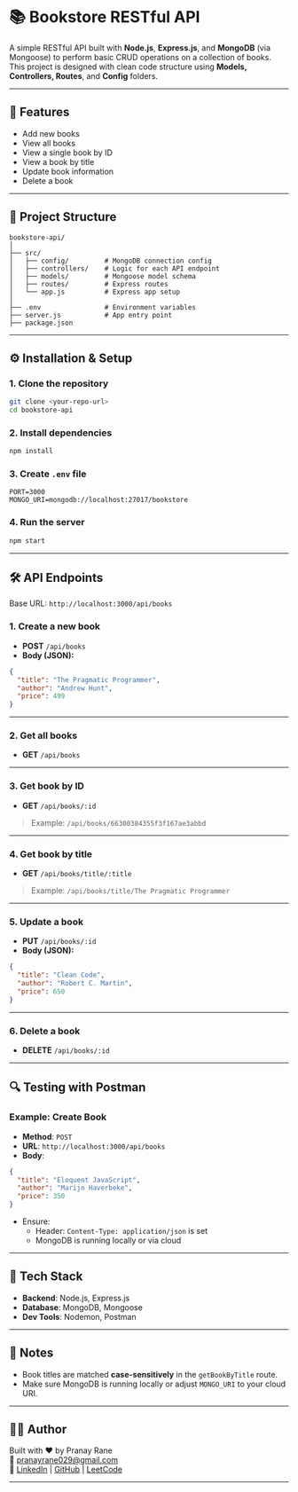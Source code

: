 # 📚 Bookstore RESTful API

A simple RESTful API built with **Node.js**, **Express.js**, and **MongoDB** (via Mongoose) to perform basic CRUD operations on a collection of books. This project is designed with clean code structure using **Models, Controllers, Routes**, and **Config** folders.

---

## 📜 Features

- Add new books
- View all books
- View a single book by ID
- View a book by title
- Update book information
- Delete a book

---

## 📂 Project Structure

```
bookstore-api/
│
├── src/
│   ├── config/         # MongoDB connection config
│   ├── controllers/    # Logic for each API endpoint
│   ├── models/         # Mongoose model schema
│   ├── routes/         # Express routes
│   └── app.js          # Express app setup
│
├── .env                # Environment variables
├── server.js           # App entry point
├── package.json
```

---

## ⚙️ Installation & Setup

### 1. Clone the repository

```bash
git clone <your-repo-url>
cd bookstore-api
```

### 2. Install dependencies

```bash
npm install
```

### 3. Create `.env` file

```env
PORT=3000
MONGO_URI=mongodb://localhost:27017/bookstore
```

### 4. Run the server

```bash
npm start
```

---

## 🛠️ API Endpoints


Base URL: `http://localhost:3000/api/books`

### 1. **Create a new book**

- **POST** `/api/books`
- **Body (JSON):**

```json
{
  "title": "The Pragmatic Programmer",
  "author": "Andrew Hunt",
  "price": 499
}
```

---

### 2. **Get all books**

- **GET** `/api/books`

---

### 3. **Get book by ID**

- **GET** `/api/books/:id`

> Example: `/api/books/66300384355f3f167ae3abbd`

---

### 4. **Get book by title**

- **GET** `/api/books/title/:title`

> Example: `/api/books/title/The Pragmatic Programmer`

---

### 5. **Update a book**

- **PUT** `/api/books/:id`
- **Body (JSON):**

```json
{
  "title": "Clean Code",
  "author": "Robert C. Martin",
  "price": 650
}
```

---

### 6. **Delete a book**

- **DELETE** `/api/books/:id`

---

## 🔍 Testing with Postman

### Example: Create Book

- **Method**: `POST`
- **URL**: `http://localhost:3000/api/books`
- **Body**:
```json
{
  "title": "Eloquent JavaScript",
  "author": "Marijn Haverbeke",
  "price": 350
}
```

- Ensure:
  - Header: `Content-Type: application/json` is set
  - MongoDB is running locally or via cloud

---



## 🧠 Tech Stack

- **Backend**: Node.js, Express.js
- **Database**: MongoDB, Mongoose
- **Dev Tools**: Nodemon, Postman

---

## 📌 Notes

- Book titles are matched **case-sensitively** in the `getBookByTitle` route.
- Make sure MongoDB is running locally or adjust `MONGO_URI` to your cloud URI.

---

## 🧑‍💻 Author

Built with ❤️ by Pranay Rane  
📧 pranayrane029@gmail.com  
🔗 [LinkedIn](https://www.linkedin.com/in/pranay-rane-7417b5254) | [GitHub](https://github.com/) | [LeetCode](https://leetcode.com/u/Pranay_rane/)

---


